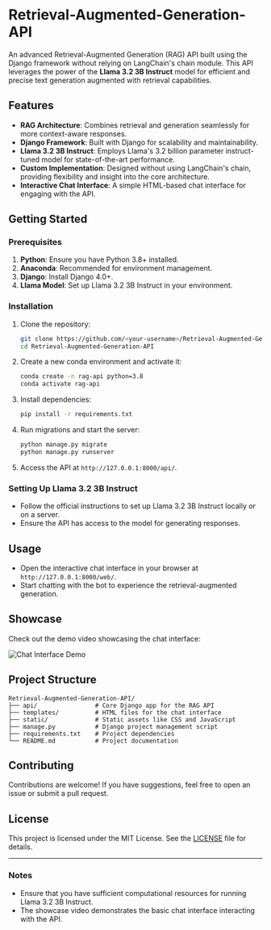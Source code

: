 # Retrieval-Augmented-Generation-API

An advanced Retrieval-Augmented Generation (RAG) API built using the Django framework without relying on LangChain's chain module. This API leverages the power of the **Llama 3.2 3B Instruct** model for efficient and precise text generation augmented with retrieval capabilities.

## Features

- **RAG Architecture**: Combines retrieval and generation seamlessly for more context-aware responses.
- **Django Framework**: Built with Django for scalability and maintainability.
- **Llama 3.2 3B Instruct**: Employs Llama's 3.2 billion parameter instruct-tuned model for state-of-the-art performance.
- **Custom Implementation**: Designed without using LangChain's chain, providing flexibility and insight into the core architecture.
- **Interactive Chat Interface**: A simple HTML-based chat interface for engaging with the API.

## Getting Started

### Prerequisites

1. **Python**: Ensure you have Python 3.8+ installed.
2. **Anaconda**: Recommended for environment management.
3. **Django**: Install Django 4.0+.
4. **Llama Model**: Set up Llama 3.2 3B Instruct in your environment.

### Installation

1. Clone the repository:
   ```bash
   git clone https://github.com/<your-username>/Retrieval-Augmented-Generation-API.git
   cd Retrieval-Augmented-Generation-API
   ```

2. Create a new conda environment and activate it:
   ```bash
   conda create -n rag-api python=3.8
   conda activate rag-api
   ```

3. Install dependencies:
   ```bash
   pip install -r requirements.txt
   ```

4. Run migrations and start the server:
   ```bash
   python manage.py migrate
   python manage.py runserver
   ```

5. Access the API at `http://127.0.0.1:8000/api/`.

### Setting Up Llama 3.2 3B Instruct

- Follow the official instructions to set up Llama 3.2 3B Instruct locally or on a server.
- Ensure the API has access to the model for generating responses.

## Usage

- Open the interactive chat interface in your browser at `http://127.0.0.1:8000/web/`.
- Start chatting with the bot to experience the retrieval-augmented generation.

## Showcase

Check out the demo video showcasing the chat interface:

![Chat Interface Demo](https://github.com/user-attachments/assets/85c74bd2-3370-44a4-a35c-887a2b293bf4)


## Project Structure

```
Retrieval-Augmented-Generation-API/
├── api/                # Core Django app for the RAG API
├── templates/          # HTML files for the chat interface
├── static/             # Static assets like CSS and JavaScript
├── manage.py           # Django project management script
├── requirements.txt    # Project dependencies
└── README.md           # Project documentation
```

## Contributing

Contributions are welcome! If you have suggestions, feel free to open an issue or submit a pull request.

## License

This project is licensed under the MIT License. See the [LICENSE](LICENSE) file for details.

---

### Notes

- Ensure that you have sufficient computational resources for running Llama 3.2 3B Instruct.
- The showcase video demonstrates the basic chat interface interacting with the API.

